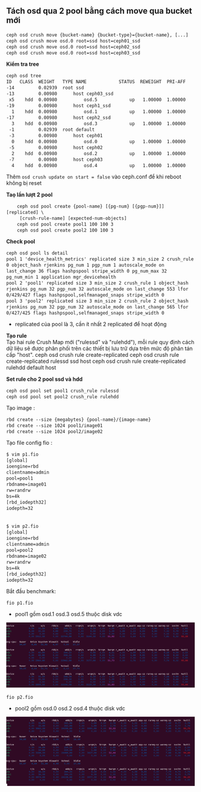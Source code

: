 ## Tách osd qua 2 pool bằng cách move qua bucket mới
    ceph osd crush move {bucket-name} {bucket-type}={bucket-name}, [...]
    ceph osd crush move osd.0 root=ssd host=ceph01_ssd
    ceph osd crush move osd.0 root=ssd host=ceph02_ssd
    ceph osd crush move osd.0 root=ssd host=ceph03_ssd


**Kiểm tra tree**

    ceph osd tree
    ID   CLASS  WEIGHT   TYPE NAME            STATUS  REWEIGHT  PRI-AFF
    -14         0.02939  root ssd                                      
    -13         0.00980      host ceph03_ssd                           
     x5    hdd  0.00980          osd.5            up   1.00000  1.00000
    -19         0.00980      host ceph1_ssd                            
      1    hdd  0.00980          osd.1            up   1.00000  1.00000
    -17         0.00980      host ceph2_ssd                            
      3    hdd  0.00980          osd.3            up   1.00000  1.00000
     -1         0.02939  root default                                  
     -3         0.00980      host ceph01                               
      0    hdd  0.00980          osd.0            up   1.00000  1.00000
     -5         0.00980      host ceph02                               
      2    hdd  0.00980          osd.2            up   1.00000  1.00000
     -7         0.00980      host ceph03                               
      4    hdd  0.00980          osd.4            up   1.00000  1.00000


Thêm `osd crush update on start = false` vào ceph.conf để khi reboot không bị reset

**Taọ lần lượt 2 pool**     

        ceph osd pool create {pool-name} [{pg-num} [{pgp-num}]] [replicated] \
         [crush-rule-name] [expected-num-objects]
        ceph osd pool create pool1 100 100 3
        ceph osd pool create pool2 100 100 3

**Check pool**

    ceph osd pool ls detail
    pool 1 'device_health_metrics' replicated size 3 min_size 2 crush_rule 0 object_hash rjenkins pg_num 1 pgp_num 1 autoscale_mode on last_change 36 flags hashpspool stripe_width 0 pg_num_max 32 pg_num_min 1 application mgr_devicehealth
    pool 2 'pool1' replicated size 3 min_size 2 crush_rule 1 object_hash rjenkins pg_num 32 pgp_num 32 autoscale_mode on last_change 553 lfor 0/429/427 flags hashpspool,selfmanaged_snaps stripe_width 0
    pool 3 'pool2' replicated size 3 min_size 2 crush_rule 2 object_hash rjenkins pg_num 32 pgp_num 32 autoscale_mode on last_change 565 lfor 0/427/425 flags hashpspool,selfmanaged_snaps stripe_width 0

- replicated của pool là 3, cần ít nhất 2 replicated để hoạt động


**Tạo rule**        
Tạo hai rule Crush Map mới ("rulessd" và "rulehdd"), mỗi rule quy định cách dữ liệu sẽ được phân phối trên các thiết bị lưu trữ dựa trên mức độ phân tán cấp "host".
    ceph osd crush rule create-replicated <rule-name> <root> <failure-domain> <class>
    ceph osd crush rule create-replicated rulessd ssd host
    ceph osd crush rule create-replicated rulehdd default host

**Set rule  cho 2 pool ssd và hdd**

    ceph osd pool set pool1 crush_rule rulessd
    ceph osd pool set pool2 crush_rule rulehdd


Tạo image :

    rbd create --size {megabytes} {pool-name}/{image-name}
    rbd create --size 1024 pool1/image01
    rbd create --size 1024 pool2/image02
Tạo file config fio :

    $ vim p1.fio
    [global]
    ioengine=rbd
    clientname=admin
    pool=pool1
    rbdname=image01
    rw=randrw
    bs=4k
    [rbd_iodepth32]
    iodepth=32
                          

    $ vim p2.fio
    [global]
    ioengine=rbd
    clientname=admin
    pool=pool2
    rbdname=image02
    rw=randrw
    bs=4k
    [rbd_iodepth32]
    iodepth=32

Bắt đầu benchmark:

    fio p1.fio
- pool1 gồm osd.1 osd.3 osd.5 thuộc disk vdc   

![Alt text](/Picture/Storage/pool1.png)

    fio p2.fio
- pool2 gồm osd.0 osd.2 osd.4 thuộc disk vdc  

![Alt text](/Picture/Storage/pool2.png)